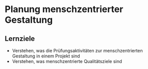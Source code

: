 # Planung menschzentrierter Gestaltung 

## Lernziele

- Verstehen, was die Prüfungsaktivitäten zur menschzentrierten Gestaltung in einem Projekt sind
- Verstehen, was menschzentrierte Qualitätsziele sind

